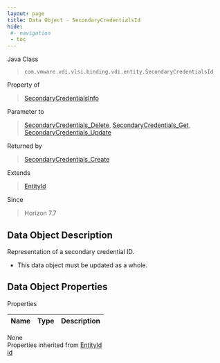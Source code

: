 ```yaml
---
layout: page
title: Data Object - SecondaryCredentialsId
hide:
 #- navigation
 - toc
---
```


  
  
  



Java Class  
> `com.vmware.vdi.vlsi.binding.vdi.entity.SecondaryCredentialsId`

Property of  
> [SecondaryCredentialsInfo](vdi.users.SecondaryCredentials.SecondaryCredentialsInfo.md#field_detail)

Parameter to  
> [SecondaryCredentials_Delete](vdi.users.SecondaryCredentials.md#delete), [SecondaryCredentials_Get](vdi.users.SecondaryCredentials.md#get), [SecondaryCredentials_Update](vdi.users.SecondaryCredentials.md#update)

Returned by  
> [SecondaryCredentials_Create](vdi.users.SecondaryCredentials.md#create)

Extends  
> [EntityId](vdi.EntityId.md)

Since  
> Horizon 7.7


## Data Object Description 

Representation of a secondary credential ID. 

  * This data object must be updated as a whole.



## Data Object Properties

Properties

Name |  Type |  Description   
---|---|---  
None  
Properties inherited from [EntityId](vdi.EntityId.md)  
[id](vdi.EntityId.md#id)  
  
  

  
  
